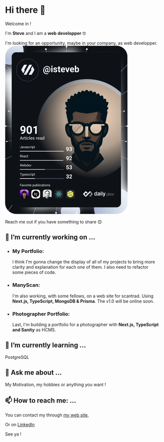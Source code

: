 # Hi there 👋
Welcome in !

I'm **Steve** and I am a **web developper** 🤓

I'm looking for an opportunity, maybe in your company, as web developper.                                 <a href="https://app.daily.dev/isteveb"><img src="https://github.com/iSteveB/iSteveB/blob/master/devcard.svg" width="400" alt="Steve's Dev Card"/></a>

Reach me out if you have something to share 😊

## 🔭 I’m currently working on ...
  - ### My Portfolio:

    I think I'm gonna change the display of all of my projects to bring more clarity and explanation for each one of them. I also need to refactor some pieces of code.
    
  - ### ManyScan:

    I'm also working, with some fellows, on a web site for scantrad. Using **Next.js, TypeScript, MongoDB & Prisma**. The v1.0 will be online soon.

  - ### Photographer Portfolio:

     Last, I'm building a portfolio for a photographer with **Next.js, TypeScript and Sanity** as HCMS.

## 🌱 I’m currently learning ...

  PostgreSQL

## 💬 Ask me about ...

My Motivation, my hobbies or anything you want !

## 📫 How to reach me: ...

You can contact my through [my web site](https://stevebasse.fr "stevebasse.fr"),

Or on [LinkedIn](https://www.linkedin.com/in/steve-basse/ "LinkedIn Steve Basse")

See ya !


